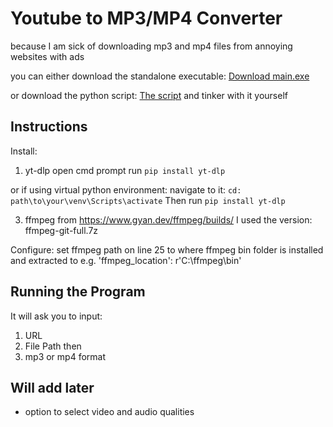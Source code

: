 # Youtube to MP3/MP4 Converter

because I am sick of downloading mp3 and mp4 files from annoying websites with ads

you can either download the standalone executable: [Download main.exe](https://github.com/Clarkson1729/PythonMP3orMP4_YoutubeConverter/raw/main/PythonMP3orMP4_YoutubeConverter/dist/main.exe)

or download the python script: [The script](main.py) and tinker with it yourself

## Instructions
Install:

1. yt-dlp
open cmd prompt run
`pip install yt-dlp`

or if using virtual python environment:
navigate to it:
`cd: path\to\your\venv\Scripts\activate`
Then run `pip install yt-dlp`

3. ffmpeg from https://www.gyan.dev/ffmpeg/builds/
I used the version: ffmpeg-git-full.7z

Configure:
set ffmpeg path on line 25 to where ffmpeg bin folder is installed and extracted to
e.g. 'ffmpeg_location': r'C:\ffmpeg\bin'


## Running the Program
It will ask you to input:
1. URL
2. File Path then
3. mp3 or mp4 format


## Will add later
- option to select video and audio qualities
